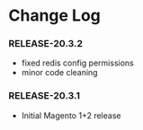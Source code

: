 # Change Log

### RELEASE-20.3.2

  * fixed redis config permissions
  * minor code cleaning

### RELEASE-20.3.1

  * Initial Magento 1+2 release
